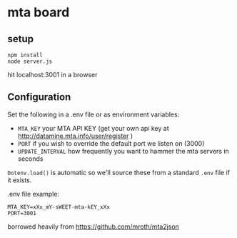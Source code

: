 # mta board

## setup

```
npm install
node server.js
```

hit localhost:3001 in a browser

## Configuration
Set the following in a .env file or as environment variables:

  * `MTA_KEY` your MTA API KEY (get your own api key at http://datamine.mta.info/user/register )
  * `PORT` if you wish to override the default port we listen on (3000)
  * `UPDATE_INTERVAL` how frequently you want to hammer the mta servers in seconds

`Dotenv.load()` is automatic so we'll source these from a standard `.env` file if it exists.

.env file example:

    MTA_KEY=xXx_mY-sWEET-mta-kEY_xXx
    PORT=3001

borrowed heavily from https://github.com/mroth/mta2json
